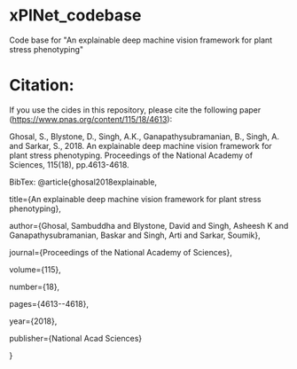 # xPlNet_codebase
Code base for "An explainable deep machine vision framework for plant stress phenotyping"

# Citation:
If you use the cides in this repository, please cite the following paper (https://www.pnas.org/content/115/18/4613):

Ghosal, S., Blystone, D., Singh, A.K., Ganapathysubramanian, B., Singh, A. and Sarkar, S., 2018. An explainable deep machine vision framework for plant stress phenotyping. Proceedings of the National Academy of Sciences, 115(18), pp.4613-4618.

BibTex:
@article{ghosal2018explainable,

  title={An explainable deep machine vision framework for plant stress phenotyping},
  
  author={Ghosal, Sambuddha and Blystone, David and Singh, Asheesh K and Ganapathysubramanian, Baskar and Singh, Arti and Sarkar, Soumik},
  
  journal={Proceedings of the National Academy of Sciences},
  
  volume={115},
  
  number={18},
  
  pages={4613--4618},
  
  year={2018},
  
  publisher={National Acad Sciences}
  
}
